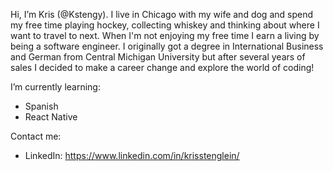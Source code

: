 Hi, I’m Kris (@Kstengy). I live in Chicago with my wife and dog and spend my free time playing hockey, collecting whiskey and thinking about where I want to travel to next.
When I'm not enjoying my free time I earn a living by being a software engineer. I originally got a degree in International Business and German from Central Michigan University
but after several years of sales I decided to make a career change and explore the world of coding!

I’m currently learning:
- Spanish
- React Native

Contact me: 
- LinkedIn: https://www.linkedin.com/in/krisstenglein/
